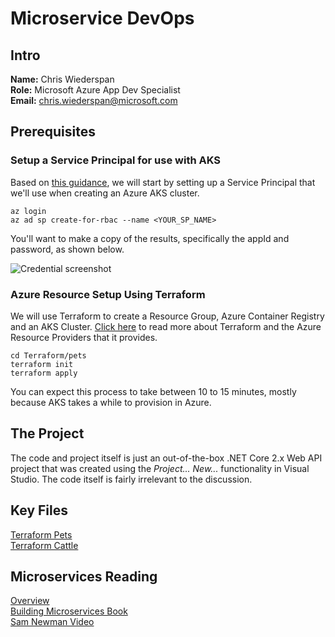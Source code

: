 # Microservice DevOps

## Intro
**Name:** Chris Wiederspan  
**Role:** Microsoft Azure App Dev Specialist  
**Email:** chris.wiederspan@microsoft.com

## Prerequisites

### Setup a Service Principal for use with AKS

Based on [this guidance](https://docs.microsoft.com/en-us/azure/container-service/kubernetes/container-service-kubernetes-service-principal), we will start by setting up a Service Principal that we'll use when creating an Azure AKS cluster.

`az login`  
`az ad sp create-for-rbac --name <YOUR_SP_NAME>`

You'll want to make a copy of the results, specifically the appId and password, as shown below.

![Credential screenshot](/assets/service-principal-creds.png)

### Azure Resource Setup Using Terraform

We will use Terraform to create a Resource Group, Azure Container Registry and an AKS Cluster.
[Click here](https://www.terraform.io/docs/providers/azurerm/index.html) to read more about Terraform
and the Azure Resource Providers that it provides.

```
cd Terraform/pets  
terraform init  
terraform apply  
```

You can expect this process to take between 10 to 15 minutes, mostly because AKS takes a while to provision in Azure.

## The Project

The code and project itself is just an out-of-the-box .NET Core 2.x Web API project that was created using the <i>Project... New...</i>
functionality in Visual Studio. The code itself is fairly irrelevant to the discussion.

## Key Files

[Terraform Pets](/Terraform/pets)  
[Terraform Cattle](/Terraform/cattle)  

## Microservices Reading
[Overview](https://docs.microsoft.com/en-us/azure/service-fabric/service-fabric-overview-microservices)  
[Building Microservices Book](http://shop.oreilly.com/product/0636920033158.do)  
[Sam Newman Video](https://www.youtube.com/watch?v=PFQnNFe27kU)  